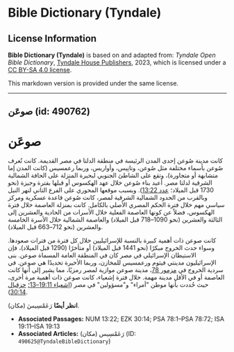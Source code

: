 # Bible Dictionary (Tyndale)

## License Information

**Bible Dictionary (Tyndale)** is based on and adapted from: _Tyndale Open Bible Dictionary_, [Tyndale House Publishers](https://tyndaleopenresources.com/), 2023, which is licensed under a [CC BY-SA 4.0 license](https://creativecommons.org/licenses/by-sa/4.0/legalcode.en).

This markdown version is provided under the same license.



--------------------------------

## صوعَن (id: 490762)

صوعَن
=====

كانت مدينة صُوعن إحدى المدن الرئيسة في منطقة الدلتا في مصر القديمة. كانت تُعرف صُوعن بأسماء مختلفة مثل صُوعن، وتانِيس، وأواريس، وربما رعمسيس (كانت المدن إما متشابهة أو متجاورة)، وتقع على الشاطئ الجنوبي لبحيرة المنزلة على الحافة الشمالية الشرقية لدلتا مصر. أعيد بناء صُوعن خلال عهد الهكسوس أو قبلها بفترة وجيزة (نحو 1730 قبل الميلاد؛ [عدد 13:22](https://ref.ly/Num13:22)). وبسبب موقعها المحوري على الفرع التاني لنهر النيل وبالقرب من الحدود الشمالية الشرقية لمصر، كانت صُوعن قاعدة عسكرية ومركز سياسي مهم خلال فترة الحكم المصري الأصلي بالكامل. كانت بمنزلة العاصمة خلال فترة الهكسوس، فضلاً عن كونها العاصمة الفعلية خلال الأسرات من الحادية والعشرين إلى الثالثة والعشرين (نحو 1090–718 قبل الميلاد) والعاصمة الشمالية خلال الأسرة الخامسة والعشرين (نحو 712–663 قبل الميلاد).

كانت صوعن ذات أهمية كبيرة بالنسبة للإسرائيليين خلال كل فترة من فترات صعودها. وسواء حدث الخروج مبكرًا (نحو 1441 قبل الميلاد) أو متأخرًا (1290 قبل الميلاد)، فإن الاستيطان الإسرائيلي في مصر كان في المنطقة العامة المسماة صوعن. بنى الإسرائيليون مدينتي فيثوم ورعمسيس للمخازن، وربما الأخيرة تحديدًا هي صوعن. في سردية الخروج في [مزمور 78](https://ref.ly/Ps78:1-Ps78:72)، مدينة صوعن موازية لمصر رمزيًا، مما يشير إلى أنها كانت العاصمة أو في الأقل مدينة مهمة. خلال فترة إشعياء، كانت صوعن ذات أهمية مرة أخرى، حيث حُددت بأنها موطن "أمراء" و"مسؤولين" في مصر ([إشعياء 19:11–13؛](https://ref.ly/Isa19:11-Isa19:13) [حزقيال 30:14](https://ref.ly/Ezek30:14)).

**انظر أيضًا** رَعَمْسِيسَ (مكان).

* **Associated Passages:** NUM 13:22; EZK 30:14; PSA 78:1–PSA 78:72; ISA 19:11–ISA 19:13
* **Associated Articles:** رَعَمْسِيس (مكان) (ID: `490625@TyndaleBibleDictionary`)

